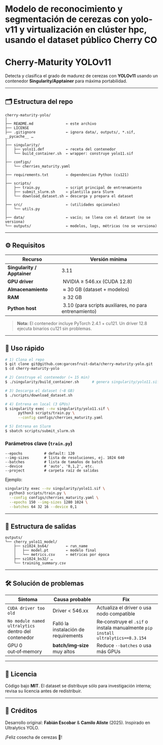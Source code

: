 # Modelo de reconocimiento y segmentación de cerezas con yolo-v11 y virtualización en clúster hpc, usando el dataset público Cherry CO

# Cherry‑Maturity YOLOv11

Detecta y clasifica el grado de madurez de cerezas con **YOLOv11** usando un contenedor **Singularity/Apptainer** para máxima portabilidad.

---

## 🗂️ Estructura del repo

```text
cherry-maturity-yolo/
│
├── README.md               ← este archivo
├── LICENSE
├── .gitignore              ← ignora data/, outputs/, *.sif, __pycache__ …
│
├── singularity/
│   ├── yolo11.def          ← receta del contenedor
│   └── build_container.sh  ← wrapper: construye yolo11.sif
│
├── configs/
│   └── cherries_maturity.yaml
│
├── requirements.txt        ← dependencias Python (cu121)
│
├── scripts/
│   ├── train.py            ← script principal de entrenamiento
│   ├── submit_slurm.sh     ← plantilla para Slurm
│   └── download_dataset.sh ← descarga y prepara el dataset
│
├── src/                    ← (utilidades opcionales)
│   └── utils.py
│
├── data/                   ← vacío; se llena con el dataset (no se versiona)
└── outputs/                ← modelos, logs, métricas (no se versiona)
```

---

## ⚙️ Requisitos

| Recurso                     | Versión mínima                                         |
| --------------------------- | ------------------------------------------------------ |
| **Singularity / Apptainer** | 3.11                                                   |
| **GPU driver**              |  NVIDIA ≥ 546.xx (CUDA 12.8)                           |
| **Almacenamiento**          |  ≈ 30 GB (dataset + modelos)                           |
| **RAM**                     |  ≥ 32 GB                                               |
| **Python host**             |  3.10 (para scripts auxiliares, no para entrenamiento) |

> **Nota:** El contenedor incluye PyTorch 2.4.1 + cu121. Un driver 12.8 ejecuta binarios cu121 sin problemas.

---

## 🚀 Uso rápido

```bash
# 1) Clona el repo
$ git clone git@github.com:garcesfruit-data/cherry-maturity-yolo.git
$ cd cherry-maturity-yolo

# 2) Construye el contenedor (≈ 15 min)
$ ./singularity/build_container.sh      # genera singularity/yolo11.sif

# 3) Descarga el dataset (~8 GB)
$ ./scripts/download_dataset.sh

# 4) Entrena en local (3 GPUs)
$ singularity exec --nv singularity/yolo11.sif \
      python3 scripts/train.py \
      --config configs/cherries_maturity.yaml

# 5) Entrena en Slurm
$ sbatch scripts/submit_slurm.sh
```

### Parámetros clave (`train.py`)

```text
--epochs          # default: 120
--img-sizes       # lista de resoluciones, ej. 1024 640
--batches         # lista de tamaños de batch
--device          # 'auto', '0,1,2', etc.
--project         # carpeta raíz de salidas
```

Ejemplo:

```bash
singularity exec --nv singularity/yolo11.sif \
  python3 scripts/train.py \
  --config configs/cherries_maturity.yaml \
  --epochs 150 --img-sizes 1280 1024 \
  --batches 64 32 16 --device 0,1
```

---

## 📂 Estructura de salidas

```
outputs/
└── cherry_yolo11_model/
    ├── sz1024_bs64/        ← run_name
    │   ├── model.pt        ← modelo final
    │   └── metrics.csv     ← métricas por época
    ├── sz1024_bs32/ …
    └── training_summary.csv
```

---

## 🛠️ Solución de problemas

| Síntoma                                             | Causa probable                       | Fix                                                                             |
| --------------------------------------------------- | ------------------------------------ | ------------------------------------------------------------------------------- |
| `CUDA driver too old`                               | Driver < 546.xx                      | Actualiza el driver o usa nodo compatible                                       |
| `No module named ultralytics` dentro del contenedor | Falló la instalación de requirements | Re‑construye el `.sif` o instala manualmente `pip install ultralytics==8.3.154` |
| GPU 0 out‑of‑memory                                 | **batch/img‑size** muy altos         | Reduce `--batches` o usa más GPUs                                               |

---

## 📝 Licencia

Código bajo **MIT**. El dataset se distribuye sólo para investigación interna; revisa su licencia antes de redistribuir.

---

## 🤝 Créditos

Desarrollo original: **Fabián Escobar** & **Camilo Aliste** (2025). Inspirado en Ultralytics YOLO.

¡Feliz cosecha de cerezas 🍒!



